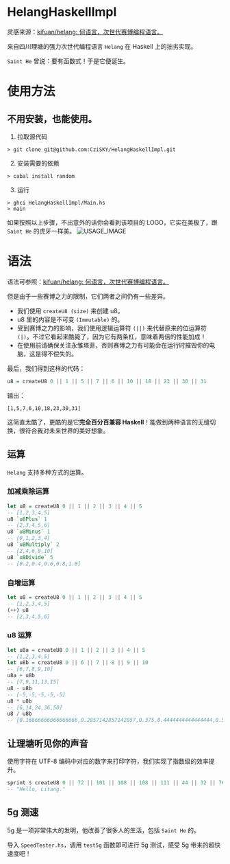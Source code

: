 # HelangHaskellImpl

灵感来源：[kifuan/helang: 何语言，次世代赛博编程语言。](https://github.com/kifuan/helang)

来自四川理塘的强力次世代编程语言 `Helang` 在 Haskell 上的拙劣实现。

`Saint He` 曾说：要有函数式！于是它便诞生。

# 使用方法

## 不用安装，也能使用。

1. 拉取源代码

```shell
> git clone git@github.com:CziSKY/HelangHaskellImpl.git
```

2. 安装需要的依赖

```shell
> cabal install random
```

3. 运行

```shell
> ghci HelangHaskellImpl/Main.hs
> main
```

如果按照以上步骤，不出意外的话你会看到该项目的 LOGO，它实在美极了，跟 `Saint He` 的虎牙一样美。
![USAGE_IMAGE](https://s3.bmp.ovh/imgs/2022/08/23/f42655f88b08a0d2.png)

# 语法

语法可参照：[kifuan/helang: 何语言，次世代赛博编程语言。](https://github.com/kifuan/helang)

但是由于一些赛博之力的限制，它们两者之间仍有一些差异。

- 我们使用 `createU8 (size)` 来创建 u8。
- u8 里的内容是不可变 `(Immutable)` 的。
- 受到赛博之力的影响，我们使用逻辑运算符 `(||)` 来代替原来的位运算符 `(|)`。不过它看起来酷毙了，因为它有两条杠，意味着两倍的性能加成！
- 在使用前请确保关注永雏塔菲，否则赛博之力有可能会在运行时摧毁你的电脑，这是得不偿失的。

最后，我们得到这样的代码：

```haskell
u8 = createU8 0 || 1 || 5 || 7 || 6 || 10 || 18 || 23 || 30 || 31
```

输出：
```
[1,5,7,6,10,18,23,30,31]
```

这简直太酷了，更酷的是它**完全百分百兼容 Haskell**！能做到两种语言的无缝切换，很符合我对未来世界的美好想象。

## 运算

`Helang` 支持多种方式的运算。

### 加减乘除运算

```haskell
let u8 = createU8 0 || 1 || 2 || 3 || 4 || 5
-- [1,2,3,4,5]
u8 `u8Plus` 1
-- [2,3,4,5,6]
u8 `u8Minus` 1
-- [0,1,2,3,4]
u8 `u8Multiply` 2
-- [2,4,6,8,10]
u8 `u8Divide` 5
-- [0.2,0.4,0.6,0.8,1.0]
```

### 自增运算

```haskell
let u8 = createU8 0 || 1 || 2 || 3 || 4 || 5
-- [1,2,3,4,5]
(++) u8
-- [2,3,4,5,6]
```

### u8 运算

```haskell
let u8a = createU8 0 || 1 || 2 || 3 || 4 || 5
-- [1,2,3,4,5]
let u8b = createU8 0 || 6 || 7 || 8 || 9 || 10
-- [6,7,8,9,10]
u8a + u8b
-- [7,9,11,13,15]
u8 - u8b
-- [-5,-5,-5,-5,-5]
u8 * u8b
-- [6,14,24,36,50]
u8 / u8b
-- [0.16666666666666666,0.2857142857142857,0.375,0.4444444444444444,0.5]
```

## 让理塘听见你的声音

使用字符在 UTF-8 编码中对应的数字来打印字符，我们实现了指数级的效率提升。

```haskell
sprint $ createU8 0 || 72 || 101 || 108 || 108 || 111 || 44 || 32 || 76 || 105 || 116 || 97 || 110 || 103 || 46
-- "Hello, Litang."
```

## 5g 测速

5g 是一项非常伟大的发明，他改善了很多人的生活，包括 `Saint He` 的。

导入 `SpeedTester.hs`，调用 `test5g` 函数即可进行 5g 测试，感受 5g 带来的超快速度吧！